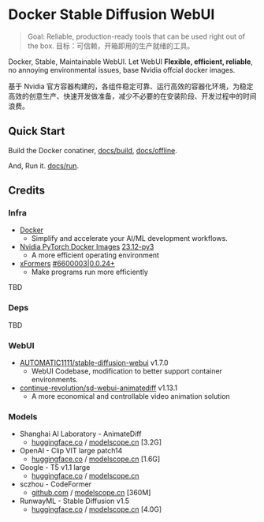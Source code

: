 # Docker Stable Diffusion WebUI

> Goal: Reliable, production-ready tools that can be used right out of the box.
> 目标：可信赖，开箱即用的生产就绪的工具。

Docker, Stable, Maintainable WebUI. Let WebUI **Flexible, efficient, reliable**, no annoying environmental issues, base Nvidia offcial docker images.

基于 Nvidia 官方容器构建的，各组件稳定可靠、运行高效的容器化环境，为稳定高效的创意生产、快速开发做准备，减少不必要的在安装阶段、开发过程中的时间浪费。

## Quick Start

Build the Docker conatiner, [docs/build](./docs/build.md), [docs/offline](./docs/offline.md).

And, Run it. [docs/run](./docs/run.md).

## Credits


### Infra

- [Docker](https://www.docker.com/products/ai-ml-development/)
  - Simplify and accelerate your AI/ML development workflows.
- [Nvidia PyTorch Docker Images](https://catalog.ngc.nvidia.com/orgs/nvidia/containers/pytorch) [23.12-py3](#)
  - A more efficient operating environment
- [xFormers](https://github.com/facebookresearch/xformers) [#6600003|0.0.24+](https://github.com/facebookresearch/xformers/commit/6600003c2314af88befcec2cd6662957a662981d)
  - Make programs run more efficiently

TBD

### Deps

TBD

### WebUI

- [AUTOMATIC1111/stable-diffusion-webui](https://github.com/AUTOMATIC1111/stable-diffusion-webui) v1.7.0
  - WebUI Codebase, modification to better support container environments.
- [continue-revolution/sd-webui-animatediff](https://github.com/continue-revolution/sd-webui-animatediff) v1.13.1
  - A more economical and controllable video animation solution

### Models

- Shanghai AI Laboratory - AnimateDiff
  - [huggingface.co](https://huggingface.co/guoyww/animatediff) / [modelscope.cn](https://modelscope.cn/models/Shanghai_AI_Laboratory/animatediff) [3.2G]
- OpenAI - Clip VIT large patch14
  - [huggingface.co](https://huggingface.co/openai/clip-vit-large-patch14) / [modelscope.cn](https://modelscope.cn/models/AI-ModelScope/clip-vit-large-patch14) [1.6G]
- Google - T5 v1.1 large
  - [huggingface.co](https://huggingface.co/google/t5-v1_1-large) / [modelscope.cn](https://modelscope.cn/models/soulteary/t5-v1_1-large)
- sczhou - CodeFormer
  - [github.com](https://github.com/sczhou/CodeFormer) / [modelscope.cn](https://www.modelscope.cn/api/v1/models/soulteary/CodeFormer) [360M]
- RunwayML - Stable Diffusion v1.5
  - [huggingface.co](https://huggingface.co/runwayml/stable-diffusion-v1-5) / [modelscope.cn](https://modelscope.cn/api/v1/models/AI-ModelScope/stable-diffusion-v1-5) [4.0G]

